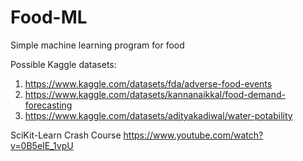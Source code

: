 # Food-ML
Simple machine learning program for food

Possible Kaggle datasets:
1. https://www.kaggle.com/datasets/fda/adverse-food-events
2. https://www.kaggle.com/datasets/kannanaikkal/food-demand-forecasting
3. https://www.kaggle.com/datasets/adityakadiwal/water-potability

SciKit-Learn Crash Course
https://www.youtube.com/watch?v=0B5eIE_1vpU
